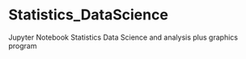 # Statistics_DataScience

Jupyter Notebook Statistics Data Science and analysis plus graphics program 

